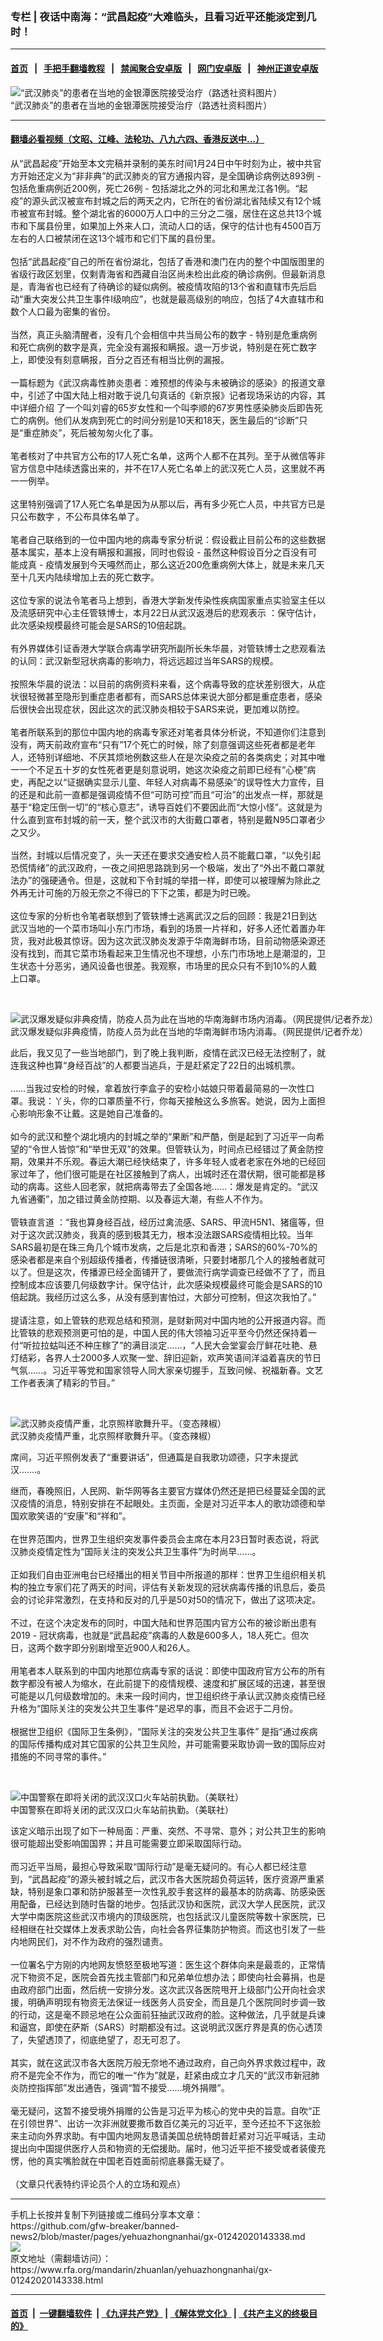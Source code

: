 ### 专栏 | 夜话中南海：“武昌起疫”大难临头，且看习近平还能淡定到几时！
------------------------

#### [首页](https://github.com/gfw-breaker/banned-news2/blob/master/README.md) &nbsp;&nbsp;|&nbsp;&nbsp; [手把手翻墙教程](https://github.com/gfw-breaker/guides/wiki) &nbsp;&nbsp;|&nbsp;&nbsp; [禁闻聚合安卓版](https://github.com/gfw-breaker/bn-android) &nbsp;&nbsp;|&nbsp;&nbsp; [网门安卓版](https://github.com/oGate2/oGate) &nbsp;&nbsp;|&nbsp;&nbsp; [神州正道安卓版](https://github.com/SzzdOgate/update) 



<div id="headerimg">
 <img alt="“武汉肺炎”的患者在当地的金银潭医院接受治疗（路透社资料图片）" src="https://www.rfa.org/mandarin/yataibaodao/huanjing/ql2-01232020103756.html/0123.jpg/image" title="“武汉肺炎”的患者在当地的金银潭医院接受治疗（路透社资料图片）"/>
 <div id="headerimgcontents">
  <div id="headerimgcaption">
   <span>
    “武汉肺炎”的患者在当地的金银潭医院接受治疗（路透社资料图片）
   </span>
   <!-- zoomattribute -->
  </div>
  <!-- headerimgcaption -->
 </div>
 <!-- headerimagecontents -->
</div>

<hr/>


#### [翻墙必看视频（文昭、江峰、法轮功、八九六四、香港反送中...）](http://167.172.214.107/home.html)

<div id="storytext">
 <div>
  <div class="slot_header">
  </div>
 </div>
 <p>
  从“武昌起疫”开始至本文完稿并录制的美东时间1月24日中午时刻为止，被中共官方开始还定义为“非非典”的武汉肺炎的官方通报内容，是全国确诊病例达893例 - 包括危重病例近200例，死亡26例 - 包括湖北之外的河北和黑龙江各1例。“起疫”的源头武汉被宣布封城之后的两天之内，它所在的省份湖北省陆续又有12个城市被宣布封城。整个湖北省的6000万人口中的三分之二强，居住在这总共13个城市和下属县份里，如果加上外来人口，流动人口的话，保守的估计也有4500百万左右的人口被禁闭在这13个城市和它们下属的县份里。
  <br/>
  <br/>
  包括“武昌起疫”自己的所在省份湖北，包括了香港和澳门在内的整个中国版图里的省级行政区划里，仅剩青海省和西藏自治区尚未检出此疫的确诊病例。但最新消息是，青海省也已经有了待确诊的疑似病例。被疫情攻陷的13个省和直辖市先后启动“重大突发公共卫生事件Ⅰ级响应”，也就是最高级别的响应，包括了4大直辖市和数个人口最为密集的省份。
  <br/>
  <br/>
  当然，真正头脑清醒者，没有几个会相信中共当局公布的数字 - 特别是危重病例和死亡病例的数字是真，完全没有漏报和瞒报。退一万步说，特别是在死亡数字上，即使没有刻意瞒报，百分之百还有相当比例的漏报。
  <br/>
  <br/>
  一篇标题为《武汉病毒性肺炎患者：难预想的传染与未被确诊的感染》的报道文章中，引述了中国大陆上相对敢于说几句真话的《新京报》记者现场采访的内容，其中详细介绍 了一个叫刘睿的65岁女性和一个叫李顺的67岁男性感染肺炎后即告死亡的病例。他们从发病到死亡的时间分别是10天和18天，医生最后的“诊断”只是“重症肺炎”，死后被匆匆火化了事。
  <br/>
  <br/>
  笔者核对了中共官方公布的17人死亡名单，这两个人都不在其列。至于从微信等非官方信息中陆续透露出来的，并不在17人死亡名单上的武汉死亡人员，这里就不再一一例举。
  <br/>
  <br/>
  这里特别强调了17人死亡名单是因为从那以后，再有多少死亡人员，中共官方已是只公布数字 ，不公布具体名单了。
  <br/>
  <br/>
  笔者自己联络到的一位中国内地的病毒专家分析说：假设截止目前公布的这些数据基本属实，基本上没有瞒报和漏报，同时也假设 - 虽然这种假设百分之百没有可能成真 - 疫情发展到今天嘠然而止，那么这近200危重病例大体上，就是未来几天至十几天内陆续增加上去的死亡数字。
  <br/>
  <br/>
  这位专家的说法令笔者马上想到，香港大学新发传染性疾病国家重点实验室主任以及流感研究中心主任管轶博士，本月22日从武汉返港后的悲观表示 ：保守估计，此次感染规模最终可能会是SARS的10倍起跳。
  <br/>
  <br/>
  有外界媒体引证香港大学联合病毒学研究所副所长朱华晨，对管轶博士之悲观看法的认同：武汉新型冠状病毒的影响力，将远远超过当年SARS的规模。
  <br/>
  <br/>
  按照朱华晨的说法：以目前的病例资料来看，这个病毒导致的症状差别很大，从症状很轻微甚至隐形到重症患者都有，而SARS总体来说大部分都是重症患者，感染后很快会出现症状，因此这次的武汉肺炎相较于SARS来说，更加难以防控。
  <br/>
  <br/>
  笔者所联系到的那位中国内地的病毒专家还对笔者具体分析说，不知道你们注意到没有，两天前政府宣布“只有”17个死亡的时候，除了刻意强调这些死者都是老年人，还特别详细地、不厌其烦地例数这些人在是次染疫之前的各类病史；对其中唯一一个不足五十岁的女性死者更是刻意说明，她这次染疫之前即已经有“心梗”病史，再配之以“证据确实显示儿童、年轻人对病毒不易感染”的误导性大力宣传，目的还是和此前一直都是强调疫情不但“可防可控”而且“可治”的出发点一样，那就是基于“稳定压倒一切”的“核心意志”，诱导百姓们不要因此而“大惊小怪”。这就是为什么直到宣布封城的前一天，整个武汉市的大街戴口罩者，特别是戴N95口罩者少之又少。
  <br/>
  <br/>
  当然，封城以后情况变了，头一天还在要求交通安检人员不能戴口罩，“以免引起恐慌情绪”的武汉政府，一夜之间把思路跳到另一个极端，发出了“外出不戴口罩就法办”的强硬通令。但是，这就和下令封城的举措一样，即使可以被理解为除此之外再无计可施的万般无奈之不得已的下下之策，都是为时已晚。
  <br/>
  <br/>
  这位专家的分析也令笔者联想到了管轶博士逃离武汉之后的回顾：我是21日到达武汉当地的一个菜市场叫小东门市场，看到的场景一片祥和，好多人还忙着置办年货，我对此极其惊讶。因为这次武汉肺炎发源于华南海鲜市场，目前动物感染源还没有找到，而其它菜市场看起来卫生情况也不理想，小东门市场地上是潮湿的，卫生状态十分恶劣，通风设备也很差。我观察，市场里的民众只有不到10%的人戴上口罩。
 </p>
 <p>
  <br/>
  <div class="image-inline captioned" style="width:622px;">
   <div style="width:622px;">
    <img alt="武汉爆发疑似非典疫情，防疫人员为此在当地的华南海鲜市场内消毒。（网民提供/记者乔龙）" src="https://www.rfa.org/mandarin/yataibaodao/huanjing/al2-01202020125838.html/0120e.jpg" title="武汉爆发疑似非典疫情，防疫人员为此在当地的华南海鲜市场内消毒。（网民提供/记者乔龙）"/>
   </div>
   <div class="image-caption">
    <span style="width:622px;">
     武汉爆发疑似非典疫情，防疫人员为此在当地的华南海鲜市场内消毒。（网民提供/记者乔龙）
    </span>
    <span class="copyright">
    </span>
   </div>
  </div>
 </p>
 <p>
  此后，我又见了一些当地部门，到了晚上我判断，疫情在武汉已经无法控制了，就连我这种也算“身经百战”的人都要当逃兵，于是赶紧定了22日的出城机票。
  <br/>
  <br/>
  ……当我过安检的时候，拿着放行李盒子的安检小姑娘只带着最简易的一次性口罩。我说：丫头，你的口罩质量不行，你每天接触这么多旅客。她说，因为上面担心影响形象不让戴。这是她自己准备的。
  <br/>
  <br/>
  如今的武汉和整个湖北境内的封城之举的“果断”和严酷，倒是起到了习近平一向希望的“令世人皆惊”和“举世无双”的效果。但管轶认为，时间点已经错过了黄金防控期，效果并不乐观。春运大潮已经快结束了，许多年轻人或者老家在外地的已经回家过年了，他们很可能是在社区接触到了病人，出城时还在潜伏期，很可能都是移动的病毒。这些人回老家，就把病毒带去了全国各地……：爆发是肯定的。“武汉九省通衢”，加之错过黄金防控期、以及春运大潮，有些人不作为。
  <br/>
  <br/>
  管轶直言道 ：“我也算身经百战，经历过禽流感、SARS、甲流H5N1、猪瘟等，但对于这次武汉肺炎，我真的感到极其无力，根本没法跟SARS疫情相比较。当年SARS最初是在珠三角几个城市发病，之后是北京和香港；SARS的60%-70%的感染者都是来自个别超级传播者，传播链很清晰，只要封堵那几个人的接触者就可以了。但是这次，传播源已经全面铺开了，要做流行病学调查已经做不了了，而且控制成本应该要几何级数字计。保守估计，此次感染规模最终可能会是SARS的10倍起跳。我经历过这么多，从没有感到害怕过，大部分可控制，但这次我怕了。”
  <br/>
  <br/>
  提请注意，如上管轶的悲观总结和预测，是财新网对中国内地的公开报道内容。而比管轶的悲观预测更可怕的是，中国人民的伟大领袖习近平至今仍然还保持着一付“听拉拉蛄叫还不种庄稼了”的满目淡定……，“人民大会堂宴会厅鲜花吐艳、悬灯结彩，各界人士2000多人欢聚一堂、辞旧迎新，欢声笑语间洋溢着喜庆的节日气氛……。习近平等党和国家领导人同大家亲切握手，互致问候、祝福新春。文艺工作者表演了精彩的节目。”
 </p>
 <p>
  <br/>
  <div class="image-inline captioned" style="width:1700px;">
   <div style="width:1700px;">
    <img alt="武汉肺炎疫情严重，北京照样歌舞升平。（变态辣椒）" src="https://www.rfa.org/mandarin/biantailajiaomanhua/lj-01242020143146.html/200124RFA.jpg" title="武汉肺炎疫情严重，北京照样歌舞升平。（变态辣椒）"/>
   </div>
   <div class="image-caption">
    <span style="width:1700px;">
     武汉肺炎疫情严重，北京照样歌舞升平。（变态辣椒）
    </span>
    <span class="copyright">
    </span>
   </div>
  </div>
 </p>
 <p>
  席间，习近平照例发表了“重要讲话”，但通篇是自我歌功颂德，只字未提武汉…….。
 </p>
 <p>
  继而，春晚照旧，人民网、新华网等各主要官方媒体仍然还是把已经蔓延全国的武汉疫情的消息，特别安排在不起眼处。主页面，全是对习近平本人的歌功颂德和举国欢歌笑语的“安康”和“祥和”。
  <br/>
  <br/>
  在世界范围内，世界卫生组织突发事件委员会主席在本月23日暂时表态说，将武汉肺炎疫情定性为“国际关注的突发公共卫生事件”为时尚早……。
  <br/>
  <br/>
  正如我们自由亚洲电台已经播出的相关节目中所报道的那样：世界卫生组织相关机构的独立专家们花了两天的时间，评估有关新发现的冠状病毒传播的讯息后，委员会的讨论非常激烈，在支持和反对的几乎是50对50的情况下，做出了这项决定。
  <br/>
  <br/>
  不过，在这个决定发布的同时，中国大陆和世界范围内官方公布的被诊断出患有2019 - 冠状病毒，也就是“武昌起疫”病毒的人数是600多人，18人死亡。但次日，这两个数字即分别剧增至近900人和26人。
  <br/>
  <br/>
  用笔者本人联系到的中国内地那位病毒专家的话说：即使中国政府官方公布的所有数字都没有被人为缩水，在此前提下的疫情规模、速度和扩展区域的迅速，甚至很可能是以几何级数增加的。未来一段时间内，世卫组织终于承认武汉肺炎疫情已经升格为“国际关注的突发公共卫生事件”是迟早的事，而且不会迟于二月份。
  <br/>
  <br/>
  根据世卫组织《国际卫生条例》，“国际关注的突发公共卫生事件” 是指“通过疾病的国际传播构成对其它国家的公共卫生风险，并可能需要采取协调一致的国际应对措施的不同寻常的事件。”
 </p>
 <p>
  <br/>
  <div class="image-inline captioned" style="width:1800px;">
   <div style="width:1800px;">
    <img alt="中国警察在即将关闭的武汉汉口火车站前执勤。（美联社）" src="https://www.rfa.org/mandarin/pinglun/zhengyi/yz-01232020143331.html/AP_20023343065854.jpg" title="中国警察在即将关闭的武汉汉口火车站前执勤。（美联社）"/>
   </div>
   <div class="image-caption">
    <span style="width:1800px;">
     中国警察在即将关闭的武汉汉口火车站前执勤。（美联社）
    </span>
    <span class="copyright">
    </span>
   </div>
  </div>
 </p>
 <p>
  该定义暗示出现了如下一种局面：严重、突然、不寻常、意外；对公共卫生的影响很可能超出受影响国国界；并且可能需要立即采取国际行动。
  <br/>
  <br/>
  而习近平当局，最担心导致采取“国际行动”是毫无疑问的。有心人都已经注意到，“武昌起疫”的源头被封城之后，武汉市各大医院超负荷运转，医疗资源严重紧缺，特别是象口罩和防护服甚至一次性乳胶手套这样的最基本的防病毒、防感染医用配备，已经达到随时告罄的地步。包括武汉协和医院，武汉大学人民医院，武汉大学中南医院这些武汉市境内的顶级医院，也包括武汉儿童医院等数十家医院，已经相继在社交媒体上发表求助公告，向社会各界征集防护物资。而这也引发了一些内地网民们，对不作为政府的强烈谴责。
  <br/>
  <br/>
  一位署名宁方刚的内地网友愤怒至极地写道：医生这个群体向来是最乖的，正常情况下物资不足，医院会首先找主管部门和兄弟单位想办法；即使向社会募捐，也是由政府部门出面，然后统一安排分发。这次武汉各医院甩开上级部门公开向社会求援，明确声明现有物资无法保证一线医务人员安全，而且是几个医院同时步调一致的行动，这是毫不顾忌地在公众面前狂抽武汉政府的脸。这种做法，几乎就是兵谏和逼宫，即使在萨斯（SARS）时期都没有过。这说明武汉医疗界是真的伤心透顶了，失望透顶了，彻底绝望了，忍无可忍了。
  <br/>
  <br/>
  其实，就在这武汉市各大医院万般无奈地不通过政府，自己向外界求救过程中，政府不是完全不作为，而它的唯一“作为”就是，赶紧由成立才几天的“武汉市新冠肺炎防控指挥部”发出通告，强调“暂不接受……境外捐赠”。
  <br/>
  <br/>
  毫无疑问，这暂不接受境外捐赠的公告是习近平为核心的党中央的旨意。自吹“正在引领世界”、出访一次非洲就要撒币数百亿美元的习近平，至今还拉不下这张脸来主动向外界求助。有中国内地网友恳请美国总统特朗普赶紧对习近平喊话，主动提出向中国提供医疗人员和物资的无偿援助。届时，他习近平拒不接受或者装傻充愣，他的真实嘴脸就在中国老百姓面前彻底暴露无疑了。
  <br/>
  <br/>
  （文章只代表特约评论员个人的立场和观点）
 </p>
</div>

<hr/>
手机上长按并复制下列链接或二维码分享本文章：<br/>
https://github.com/gfw-breaker/banned-news2/blob/master/pages/yehuazhongnanhai/gx-01242020143338.md <br/>
<a href='https://github.com/gfw-breaker/banned-news2/blob/master/pages/yehuazhongnanhai/gx-01242020143338.md'><img src='https://github.com/gfw-breaker/banned-news2/blob/master/pages/yehuazhongnanhai/gx-01242020143338.md.png'/></a> <br/>
原文地址（需翻墙访问）：https://www.rfa.org/mandarin/zhuanlan/yehuazhongnanhai/gx-01242020143338.html


------------------------
#### [首页](https://github.com/gfw-breaker/banned-news2/blob/master/README.md) &nbsp;|&nbsp; [一键翻墙软件](https://github.com/gfw-breaker/nogfw/blob/master/README.md) &nbsp;| [《九评共产党》](https://github.com/gfw-breaker/9ping.md/blob/master/README.md#九评之一评共产党是什么) | [《解体党文化》](https://github.com/gfw-breaker/jtdwh.md/blob/master/README.md) | [《共产主义的终极目的》](https://github.com/gfw-breaker/gczydzjmd.md/blob/master/README.md)


<img src='http://gfw-breaker.win/banned-news2/pages/yehuazhongnanhai/gx-01242020143338.md' width='0px' height='0px'/>